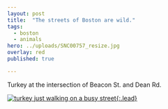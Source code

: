 ```yaml
---
layout: post
title:  "The streets of Boston are wild."
tags:
  - boston
  - animals
hero: ../uploads/SNC00757_resize.jpg
overlay: red
published: true

---
```


Turkey at the intersection of Beacon St. and Dean Rd.

[![turkey just walking on a busy street](../uploads/SNC00757_resize.jpg){:.lead}](../uploads/SNC00757.jpg)